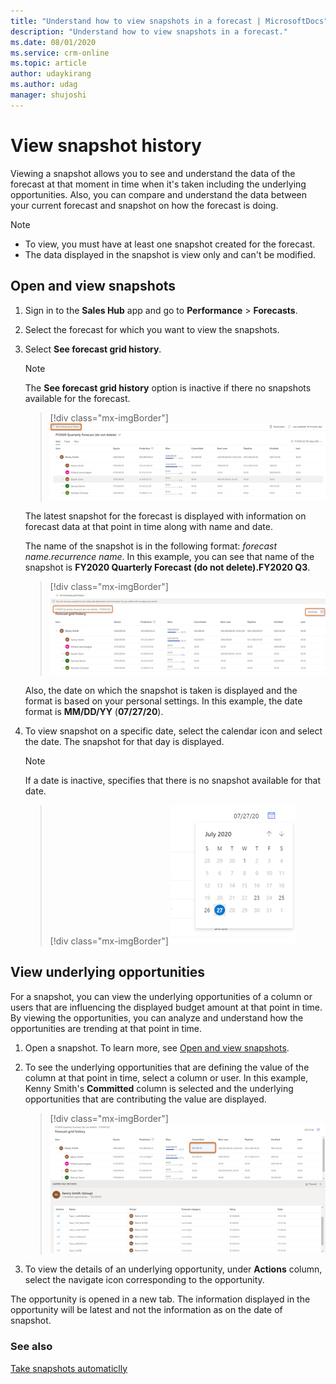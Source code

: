 ```yaml
---
title: "Understand how to view snapshots in a forecast | MicrosoftDocs"
description: "Understand how to view snapshots in a forecast."
ms.date: 08/01/2020
ms.service: crm-online
ms.topic: article
author: udaykirang
ms.author: udag
manager: shujoshi
---
```


# View snapshot history

<!-- Early access preview note will be added here -->

Viewing a snapshot allows you to see and understand the data of the forecast at that moment in time when it's taken including the underlying opportunities. Also, you can compare and understand the data between your current forecast and snapshot on how the forecast is doing.

>[!NOTE]
>-	To view, you must have at least one snapshot created for the forecast.
>-	The data displayed in the snapshot is view only and can't be modified.

## Open and view snapshots

1.	Sign in to the **Sales Hub** app and go to **Performance** > **Forecasts**.

2.	Select the forecast for which you want to view the snapshots.

3.	Select **See forecast grid history**. 

    >[!NOTE]
    >The **See forecast grid history** option is inactive if there no snapshots available for the forecast.

    > [!div class="mx-imgBorder"]
    > ![Select the see forecast grid history option](media/predictive-forecasting-snapshot-select-forecast-grid-history.png "Select the see forecast grid history option")

    The latest snapshot for the forecast is displayed with information on forecast data at that point in time along with name and date.

    The name of the snapshot is in the following format: *forecast name.recurrence name*. In this example, you can see that name of the snapshot is **FY2020 Quarterly Forecast (do not delete).FY2020 Q3**.

    > [!div class="mx-imgBorder"]
    > ![See forecast grid name and date](media/predictive-forecasting-snapshot-forecast-grid-name-date.png "See forecast grid name and date")

    Also, the date on which the snapshot is taken is displayed and the format is based on your personal settings. In this example, the date format is **MM/DD/YY** (**07/27/20**).
  
4.	To view snapshot on a specific date, select the calendar icon and select the date. The snapshot for that day is displayed.

    >[!NOTE]
    >If a date is inactive, specifies that there is no snapshot available for that date.

    > [!div class="mx-imgBorder"]
    > ![Select a date to view forecast history](media/predictive-forecasting-snapshot-select-date-forecast-history.png "Select a date to view forecast history")
 
## View underlying opportunities

For a snapshot, you can view the underlying opportunities of a column or users that are influencing the displayed budget amount at that point in time. By viewing the opportunities, you can analyze and understand how the opportunities are trending at that point in time.

1.	Open a snapshot. To learn more, see [Open and view snapshots](#open-and-view-snapshots).

2.	To see the underlying opportunities that are defining the value of the column at that point in time, select a column or user. In this example, Kenny Smith's **Committed** column is selected and the underlying opportunities that are contributing the value are displayed.

    > [!div class="mx-imgBorder"]
    > ![Select column to view underlying opportunities](media/predictive-forecasting-snapshot-select-column-underlying-opportunities.png "Select column to view underlying opportunities")

3.	To view the details of an underlying opportunity, under **Actions** column, select the navigate icon corresponding to the opportunity. 

The opportunity is opened in a new tab. The information displayed in the opportunity will be latest and not the information as on the date of snapshot.

### See also

[Take snapshots automaticlly](take-snapshots-daily.md)